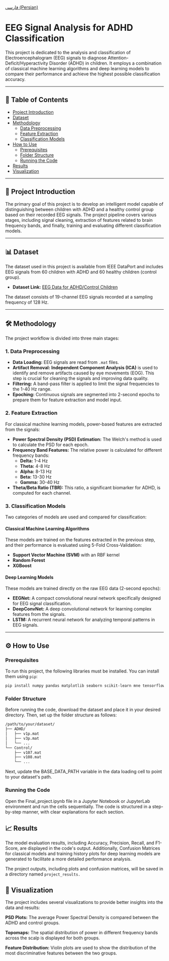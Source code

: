 [فارسی (Persian)](README.fa.md)

# EEG Signal Analysis for ADHD Classification

This project is dedicated to the analysis and classification of Electroencephalogram (EEG) signals to diagnose Attention-Deficit/Hyperactivity Disorder (ADHD) in children. It employs a combination of classical machine learning algorithms and deep learning models to compare their performance and achieve the highest possible classification accuracy.

---

## 📑 Table of Contents

- [Project Introduction](#-project-introduction)
- [Dataset](#-dataset)
- [Methodology](#-methodology)
  - [Data Preprocessing](#1-data-preprocessing)
  - [Feature Extraction](#2-feature-extraction)
  - [Classification Models](#3-classification-models)
- [How to Use](#-how-to-use)
  - [Prerequisites](#prerequisites)
  - [Folder Structure](#folder-structure)
  - [Running the Code](#running-the-code)
- [Results](#-results)
- [Visualization](#-visualization)

---

## 📖 Project Introduction

The primary goal of this project is to develop an intelligent model capable of distinguishing between children with ADHD and a healthy control group based on their recorded EEG signals. The project pipeline covers various stages, including signal cleaning, extraction of features related to brain frequency bands, and finally, training and evaluating different classification models.

---

## 📊 Dataset

The dataset used in this project is available from IEEE DataPort and includes EEG signals from 60 children with ADHD and 60 healthy children (control group).

- **Dataset Link:** [EEG Data for ADHD/Control Children](https://ieee-dataport.org/open-access/eeg-data-adhd-control-children)

The dataset consists of 19-channel EEG signals recorded at a sampling frequency of 128 Hz.

---

## 🛠️ Methodology

The project workflow is divided into three main stages:

### 1. Data Preprocessing

- **Data Loading:** EEG signals are read from `.mat` files.
- **Artifact Removal:** **Independent Component Analysis (ICA)** is used to identify and remove artifacts caused by eye movements (EOG). This step is crucial for cleaning the signals and improving data quality.
- **Filtering:** A band-pass filter is applied to limit the signal frequencies to the 1-40 Hz range.
- **Epoching:** Continuous signals are segmented into 2-second epochs to prepare them for feature extraction and model input.

### 2. Feature Extraction

For classical machine learning models, power-based features are extracted from the signals:

- **Power Spectral Density (PSD) Estimation:** The Welch's method is used to calculate the PSD for each epoch.
- **Frequency Band Features:** The relative power is calculated for different frequency bands:
  - **Delta:** 1-4 Hz
  - **Theta:** 4-8 Hz
  - **Alpha:** 8-13 Hz
  - **Beta:** 13-30 Hz
  - **Gamma:** 30-40 Hz
- **Theta/Beta Ratio (TBR):** This ratio, a significant biomarker for ADHD, is computed for each channel.

### 3. Classification Models

Two categories of models are used and compared for classification:

#### Classical Machine Learning Algorithms

These models are trained on the features extracted in the previous step, and their performance is evaluated using 5-Fold Cross-Validation:
- **Support Vector Machine (SVM)** with an RBF kernel
- **Random Forest**
- **XGBoost**

#### Deep Learning Models

These models are trained directly on the raw EEG data (2-second epochs):
- **EEGNet:** A compact convolutional neural network specifically designed for EEG signal classification.
- **DeepConvNet:** A deep convolutional network for learning complex features from the signals.
- **LSTM:** A recurrent neural network for analyzing temporal patterns in EEG signals.

---

## ⚙️ How to Use

### Prerequisites

To run this project, the following libraries must be installed. You can install them using `pip`:
```bash
pip install numpy pandas matplotlib seaborn scikit-learn mne tensorflow xgboost
```

### Folder Structure
Before running the code, download the dataset and place it in your desired directory. Then, set up the folder structure as follows:

```bash
/path/to/your/dataset/
├── ADHD/
│   ├── v1p.mat
│   ├── v3p.mat
│   └── ...
└── Control/
    ├── v107.mat
    ├── v108.mat
    └── ...
```
Next, update the BASE_DATA_PATH variable in the data loading cell to point to your dataset's path.

### Running the Code
Open the Final_project.ipynb file in a Jupyter Notebook or JupyterLab environment and run the cells sequentially. The code is structured in a step-by-step manner, with clear explanations for each section.

## 📈 Results
The model evaluation results, including Accuracy, Precision, Recall, and F1-Score, are displayed in the code's output. Additionally, Confusion Matrices for classical models and training history plots for deep learning models are generated to facilitate a more detailed performance analysis.

The project outputs, including plots and confusion matrices, will be saved in a directory named `project_results.`

## 🎨 Visualization
The project includes several visualizations to provide better insights into the data and results:

**PSD Plots:** The average Power Spectral Density is compared between the ADHD and control groups.

**Topomaps:** The spatial distribution of power in different frequency bands across the scalp is displayed for both groups.

**Feature Distribution:** Violin plots are used to show the distribution of the most discriminative features between the two groups.
